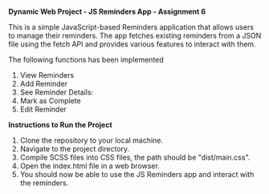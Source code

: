 **Dynamic Web Project - JS Reminders App - Assignment 6**

This is a simple JavaScript-based Reminders application that allows users to manage their reminders. The app fetches existing reminders from a JSON file using the fetch API and provides various features to interact with them.

The following functions has been implemented
1. View Reminders
2. Add Reminder
3. See Reminder Details:
4. Mark as Complete
5. Edit Reminder


**Instructions to Run the Project**

1. Clone the repository to your local machine.
2. Navigate to the project directory.
3. Compile SCSS files into CSS files, the path should be "dist/main.css".
3. Open the index.html file in a web browser.
4. You should now be able to use the JS Reminders app and interact with the reminders.